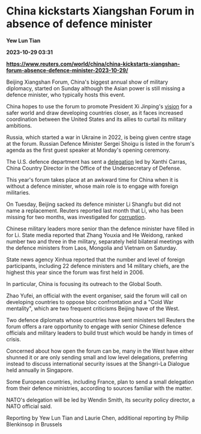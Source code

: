 # China kickstarts Xiangshan Forum in absence of defence minister
**Yew Lun Tian**

**2023-10-29 03:31**

**https://www.reuters.com/world/china/china-kickstarts-xiangshan-forum-absence-defence-minister-2023-10-29/**

Beijing Xiangshan Forum, China's biggest annual show of military diplomacy, started on Sunday although the Asian power is still missing a defence minister, who typically hosts this event.

China hopes to use the forum to promote President Xi Jinping's [vision](https://www.reuters.com/world/china/chinas-xi-says-unilateral-sanctions-will-not-work-2022-04-21/) for a safer world and draw developing countries closer, as it faces increased coordination between the United States and its allies to curtail its military ambitions.

Russia, which started a war in Ukraine in 2022, is being given centre stage at the forum. Russian Defence Minister Sergei Shoigu is listed in the forum's agenda as the first guest speaker at Monday's opening ceremony.

The U.S. defence department has sent a [delegation](https://www.reuters.com/world/us-defense-department-send-delegation-xiangshan-forum-china-daily-2023-10-24/) led by Xanthi Carras, China Country Director in the Office of the Undersecretary of Defense.

This year's forum takes place at an awkward time for China when it is without a defence minister, whose main role is to engage with foreign militaries.

On Tuesday, Beijing sacked its defence minister Li Shangfu but did not name a replacement. Reuters reported last month that Li, who has been missing for two months, was investigated for [corruption](https://www.reuters.com/world/china/us-diplomat-questions-whether-chinese-defence-minister-under-house-arrest-2023-09-15/).

Chinese military leaders more senior than the defence minister have filled in for Li. State media reported that Zhang Youxia and He Weidong, ranked number two and three in the military, separately held bilateral meetings with the defence ministers from Laos, Mongolia and Vietnam on Saturday.

State news agency Xinhua reported that the number and level of foreign participants, including 22 defence ministers and 14 military chiefs, are the highest this year since the forum was first held in 2006.

In particular, China is focusing its outreach to the Global South.

Zhao Yufei, an official with the event organiser, said the forum will call on developing countries to oppose bloc confrontation and a "Cold War mentality", which are two frequent criticisms Beijing have of the West.

Two defence diplomats whose countries have sent ministers tell Reuters the forum offers a rare opportunity to engage with senior Chinese defence officials and military leaders to build trust which would be handy in times of crisis.

Concerned about how open the forum can be, many in the West have either shunned it or are only sending small and low level delegations, preferring instead to discuss international security issues at the Shangri-La Dialogue held annually in Singapore.

Some European countries, including France, plan to send a small delegation from their defence ministries, according to sources familiar with the matter.

NATO's delegation will be led by Wendin Smith, its security policy director, a NATO official said.

Reporting by Yew Lun Tian and Laurie Chen, additional reporting by Philip Blenkinsop in Brussels